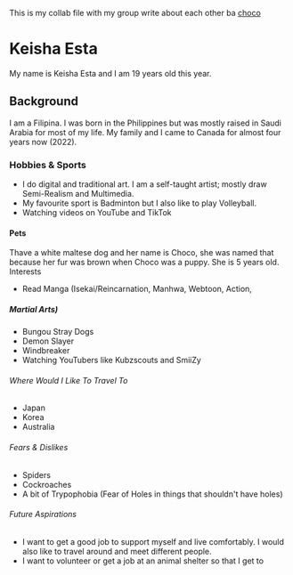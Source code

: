 This is my collab file with my group write about each other ba
[choco](/images/choco.jpg)

# Keisha Esta
My name is Keisha Esta and I am 19 years old this year.
## Background
I am a Filipina. I was born in the Philippines but was mostly raised in Saudi Arabia for most of my life. My family and I came to Canada for almost four years now (2022).
### Hobbies & Sports
- I do digital and traditional art. I am a self-taught artist; mostly draw Semi-Realism and Multimedia.
- My favourite sport is Badminton but I also like to play Volleyball.
- Watching videos on YouTube and TikTok
#### Pets
Thave a white maltese dog and her name is Choco, she was named that because her fur was brown when Choco was a puppy. She is 5 years old.
Interests
- Read Manga (Isekai/Reincarnation, Manhwa, Webtoon, Action,
##### Martial Arts)
- Bungou Stray Dogs
- Demon Slayer
- Windbreaker
- Watching YouTubers like Kubzscouts and SmiiZy
###### Where Would I Like To Travel To
- Japan
- Korea
- Australia
###### Fears & Dislikes
- Spiders
- Cockroaches
- A bit of Trypophobia (Fear of Holes in things that shouldn't have holes)
###### Future Aspirations
- I want to get a good job to support myself and live comfortably. I would also like to travel around and meet different people.
- I want to volunteer or get a job at an animal shelter so that I get to
